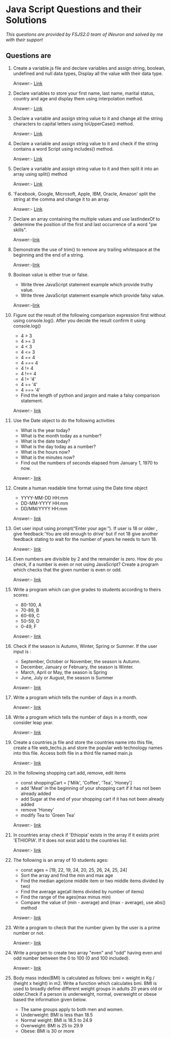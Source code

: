# Java Script Questions and their Solutions

_This questions are provided by FSJS2.0 team of iNeuron and solved by me with their support_

## Questions are

1) Create a variable.js file and declare variables and assign string, boolean, undefined and null data types, Display all the value with their data type.

    Answer:-  [Link]()
2) Declare variables to store your first name, last name, marital status, country and age and display them using interpolation method.

    Answer:-  [Link]()
3) Declare a variable and assign string value to it and change all the string characters to capital letters using toUpperCase() method.

    Answer:-  [Link]()
4) Declare a variable and assign string value to it and check if the string contains a word Script using includes() method.
   
    Answer:- [Link]()
5) Declare a variable and assign string value to it and then split it into an array using split() method
    
    Answer:- [Link]()
6) 'Facebook, Google, Microsoft, Apple, IBM, Oracle, Amazon' split the string at the comma and change it to an array.

    Answer:- [Link]()
7) Declare an array containing the multiple values and use lastIndexOf to determine the position of the first and last occurrence of a word "pw skills".


    Answer:-[link]()
8) Demonstrate the use of trim() to remove any trailing whitespace at the beginning and the end of a string.

    Answer:-[link]()
9) Boolean value is either true or false.
    - Write three JavaScript statement example which provide truthy value.
    - Write three JavaScript statement example which provide falsy value.

    Answer:-[link]()
10) Figure out the result of the following comparison expression first without using console.log(). After you decide the result confirm it using console.log()
    - 4 > 3
    - 4 >= 3
    - 4 < 3
    - 4 <= 3
    - 4 == 4
    - 4 === 4
    - 4 != 4
    - 4 !== 4
    - 4 != '4'
    - 4 == '4'
    - 4 === '4'
    - Find the length of python and jargon and make a falsy comparison statement.

    Answer:- [link]()

11) Use the Date object to do the following activities
    - What is the year today?
    - What is the month today as a number?
    - What is the date today?
    - What is the day today as a number?
    - What is the hours now?
    - What is the minutes now?
    - Find out the numbers of seconds elapsed from January 1, 1970 to now.
    
    Answer:- [link]()

12) Create a human readable time format using the Date time object
    - YYYY-MM-DD HH:mm
    - DD-MM-YYYY HH:mm
    - DD/MM/YYYY HH:mm

    Answer:- [link]()

13) Get user input using prompt(“Enter your age:”). If user is 18 or older , give feedback:'You are old enough to drive' but if not 18 give another feedback stating to wait for the number of years he needs to turn 18.

    Answer:- [link]()

14) Even numbers are divisible by 2 and the remainder is zero. How do you check, if a number is even or not using JavaScript? Create a program which checks that the given number is even or odd.

    Answer:- [link]()

15) Write a program which can give grades to students according to theirs scores:
    - 80-100, A
    - 70-89, B
    - 60-69, C
    - 50-59, D
    - 0-49, F

    Answer:- [link]()    

16) Check if the season is Autumn, Winter, Spring or Summer. If the user input is :
    - September, October or November, the season is Autumn.
    - December, January or February, the season is Winter.
    - March, April or May, the season is Spring
    - June, July or August, the season is Summer

    Answer:- [link]() 

17) Write a program which tells the number of days in a month.

    Answer:- [link]() 

18) Write a program which tells the number of days in a month, now consider leap year.

    Answer:- [link]() 

19) Create a countries.js file and store the countries name into this file, create a file web_techs.js and store the popular web technology names into this file. Access both file in a third file named main.js

    Answer:- [link]() 

20) In the following shopping cart add, remove, edit items
    - const shoppingCart = ['Milk', 'Coffee', 'Tea', 'Honey']
    - add 'Meat' in the beginning of your shopping cart if it has not been already added
    - add Sugar at the end of your shopping cart if it has not been already added
    - remove 'Honey'
    - modify Tea to 'Green Tea'

    Answer:- [link]() 

21) In countries array check if 'Ethiopia' exists in the array if it exists print 'ETHIOPIA'. If it does not exist add to the countries list.

    Answer:- [link]()

22) The following is an array of 10 students ages:
    - const ages = [19, 22, 19, 24, 20, 25, 26, 24, 25, 24]
    - Sort the array and find the min and max age
    - Find the median age(one middle item or two middle items divided by two)
    - Find the average age(all items divided by number of items)
    - Find the range of the ages(max minus min)
    - Compare the value of (min - average) and (max - average), use abs() method 

    Answer:- [link]()

23) Write a program to check that the number given by the user is a prime number or not.

    Answer:- [link]()

24) Write a program to create two array "even" and "odd" having even and odd number between the 0 to 100 (0 and 100 included).
   
    Answer:- [link]()

25) Body mass index(BMI) is calculated as follows: bmi = weight in Kg / (height x height) in m2. Write a function which calculates bmi. BMI is used to broadly define different weight groups in adults 20 years old or older.Check if a person is underweight, normal, overweight or obese based the information given below.
    - The same groups apply to both men and women.
    - Underweight: BMI is less than 18.5
    - Normal weight: BMI is 18.5 to 24.9
    - Overweight: BMI is 25 to 29.9
    - Obese: BMI is 30 or more
